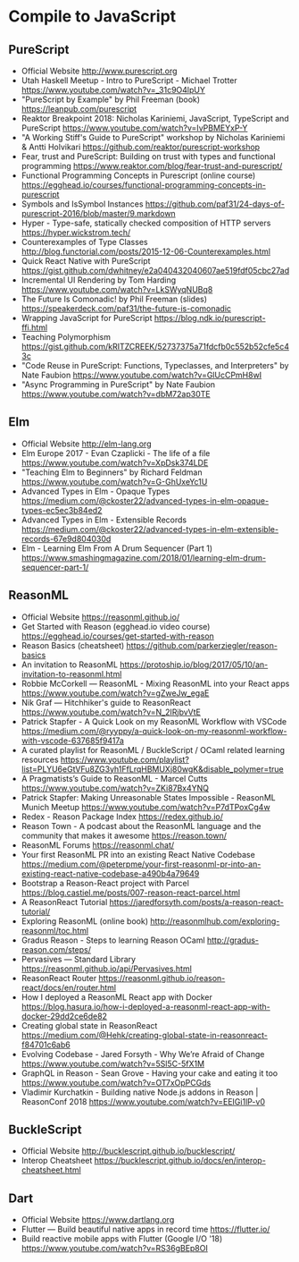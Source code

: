 # Compile to JavaScript

## PureScript

* Official Website
  http://www.purescript.org
* Utah Haskell Meetup - Intro to PureScript - Michael Trotter
  https://www.youtube.com/watch?v=_31c9O4lpUY
* "PureScript by Example" by Phil Freeman (book)
  https://leanpub.com/purescript
* Reaktor Breakpoint 2018: Nicholas Kariniemi, JavaScript, TypeScript and PureScript
  https://www.youtube.com/watch?v=IvPBMEYxP-Y
* "A Working Stiff's Guide to PureScript" workshop by Nicholas Kariniemi & Antti Holvikari
  https://github.com/reaktor/purescript-workshop
* Fear, trust and PureScript: Building on trust with types and functional programming
  https://www.reaktor.com/blog/fear-trust-and-purescript/
* Functional Programming Concepts in Purescript (online course)
  https://egghead.io/courses/functional-programming-concepts-in-purescript
* Symbols and IsSymbol Instances
  https://github.com/paf31/24-days-of-purescript-2016/blob/master/9.markdown
* Hyper - Type-safe, statically checked composition of HTTP servers
  https://hyper.wickstrom.tech/
* Counterexamples of Type Classes
  http://blog.functorial.com/posts/2015-12-06-Counterexamples.html
* Quick React Native with PureScript
  https://gist.github.com/dwhitney/e2a040432040607ae519fdf05cbc27ad
* Incremental UI Rendering by Tom Harding
  https://www.youtube.com/watch?v=LkSWyqNUBq8
* The Future Is Comonadic! by Phil Freeman (slides)
  https://speakerdeck.com/paf31/the-future-is-comonadic
* Wrapping JavaScript for PureScript
  https://blog.ndk.io/purescript-ffi.html
* Teaching Polymorphism 
  https://gist.github.com/kRITZCREEK/52737375a71fdcfb0c552b52cfe5c43c
* "Code Reuse in PureScript: Functions, Typeclasses, and Interpreters" by Nate Faubion
  https://www.youtube.com/watch?v=GlUcCPmH8wI
* "Async Programming in PureScript" by Nate Faubion
  https://www.youtube.com/watch?v=dbM72ap30TE

## Elm

* Official Website
  http://elm-lang.org
* Elm Europe 2017 - Evan Czaplicki - The life of a file
  https://www.youtube.com/watch?v=XpDsk374LDE
* "Teaching Elm to Beginners" by Richard Feldman
  https://www.youtube.com/watch?v=G-GhUxeYc1U
* Advanced Types in Elm - Opaque Types
  https://medium.com/@ckoster22/advanced-types-in-elm-opaque-types-ec5ec3b84ed2
* Advanced Types in Elm - Extensible Records
  https://medium.com/@ckoster22/advanced-types-in-elm-extensible-records-67e9d804030d
* Elm - Learning Elm From A Drum Sequencer (Part 1)
  https://www.smashingmagazine.com/2018/01/learning-elm-drum-sequencer-part-1/

## ReasonML

* Official Website
  https://reasonml.github.io/
* Get Started with Reason (egghead.io video course)
  https://egghead.io/courses/get-started-with-reason
* Reason Basics (cheatsheet)
  https://github.com/parkerziegler/reason-basics
* An invitation to ReasonML
  https://protoship.io/blog/2017/05/10/an-invitation-to-reasonml.html
* Robbie McCorkell — ReasonML - Mixing ReasonML into your React apps
  https://www.youtube.com/watch?v=gZweJw_egaE
* Nik Graf — Hitchhiker's guide to ReasonReact
  https://www.youtube.com/watch?v=N_2IRjbvVtE
* Patrick Stapfer - A Quick Look on my ReasonML Workflow with VSCode
  https://medium.com/@ryyppy/a-quick-look-on-my-reasonml-workflow-with-vscode-637685f9417a
* A curated playlist for ReasonML / BuckleScript / OCaml related learning resources
  https://www.youtube.com/playlist?list=PLYU6eGtVFu8ZG3yh1FfLrqHBMUXj80wgK&disable_polymer=true
* A Pragmatists’s Guide to ReasonML - Marcel Cutts
  https://www.youtube.com/watch?v=ZKi87Bx4YNQ
* Patrick Stapfer: Making Unreasonable States Impossible - ReasonML Munich Meetup
  https://www.youtube.com/watch?v=P7dTPoxCg4w
* Redex - Reason Package Index
  https://redex.github.io/
* Reason Town - A podcast about the ReasonML language and the community that makes it awesome
  https://reason.town/
* ReasonML Forums
  https://reasonml.chat/
* Your first ReasonML PR into an existing React Native Codebase
  https://medium.com/@peterpme/your-first-reasonml-pr-into-an-existing-react-native-codebase-a490b4a79649
* Bootstrap a Reason-React project with Parcel
  https://blog.castiel.me/posts/007-reason-react-parcel.html
* A ReasonReact Tutorial
  https://jaredforsyth.com/posts/a-reason-react-tutorial/
* Exploring ReasonML (online book)
  http://reasonmlhub.com/exploring-reasonml/toc.html
* Gradus Reason - Steps to learning Reason OCaml
  http://gradus-reason.com/steps/
* Pervasives — Standard Library
  https://reasonml.github.io/api/Pervasives.html
* ReasonReact Router
  https://reasonml.github.io/reason-react/docs/en/router.html
* How I deployed a ReasonML React app with Docker
  https://blog.hasura.io/how-i-deployed-a-reasonml-react-app-with-docker-29dd2ce6de82
* Creating global state in ReasonReact
  https://medium.com/@Hehk/creating-global-state-in-reasonreact-f84701c6ab6
* Evolving Codebase - Jared Forsyth - Why We’re Afraid of Change 
  https://www.youtube.com/watch?v=5Sl5C-5fX1M
* GraphQL in Reason - Sean Grove - Having your cake and eating it too
  https://www.youtube.com/watch?v=OT7xOpPCGds
* Vladimir Kurchatkin - Building native Node.js addons in Reason | ReasonConf 2018
  https://www.youtube.com/watch?v=EEIGi1lP-v0

## BuckleScript

* Official Website
  http://bucklescript.github.io/bucklescript/
* Interop Cheatsheet
  https://bucklescript.github.io/docs/en/interop-cheatsheet.html

## Dart

* Official Website
  https://www.dartlang.org
* Flutter — Build beautiful native apps in record time
  https://flutter.io/
* Build reactive mobile apps with Flutter (Google I/O '18)
  https://www.youtube.com/watch?v=RS36gBEp8OI
